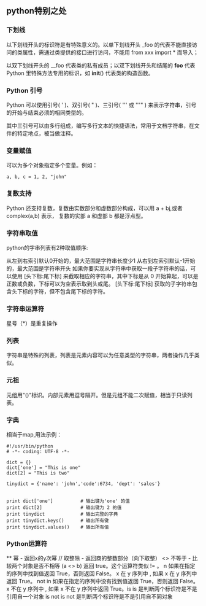 ## python特别之处
### 下划线
以下划线开头的标识符是有特殊意义的。以单下划线开头 _foo 的代表不能直接访问的类属性，需通过类提供的接口进行访问，不能用 from xxx import * 而导入；

以双下划线开头的 __foo 代表类的私有成员；以双下划线开头和结尾的 __foo__ 代表 Python 里特殊方法专用的标识，如 __init__() 代表类的构造函数。

### Python 引号
Python 可以使用引号( ' )、双引号( " )、三引号( ''' 或 """ ) 来表示字符串，引号的开始与结束必须的相同类型的。

其中三引号可以由多行组成，编写多行文本的快捷语法，常用于文档字符串，在文件的特定地点，被当做注释。

### 变量赋值
可以为多个对象指定多个变量。例如：
```
a, b, c = 1, 2, "john"
```
### 复数支持
Python 还支持复数，复数由实数部分和虚数部分构成，可以用 a + bj,或者 complex(a,b) 表示， 复数的实部 a 和虚部 b 都是浮点型。

### 字符串取值
python的字串列表有2种取值顺序:

从左到右索引默认0开始的，最大范围是字符串长度少1
从右到左索引默认-1开始的，最大范围是字符串开头
如果你要实现从字符串中获取一段子字符串的话，可以使用 [头下标:尾下标] 来截取相应的字符串，其中下标是从 0 开始算起，可以是正数或负数，下标可以为空表示取到头或尾。
[头下标:尾下标] 获取的子字符串包含头下标的字符，但不包含尾下标的字符。

### 字符串运算符
星号（*）是重复操作

### 列表
字符串是特殊的列表，列表是元素内容可以为任意类型的字符串，两者操作几乎类似。

### 元祖
元组用"()"标识。内部元素用逗号隔开。但是元组不能二次赋值，相当于只读列表。

### 字典
相当于map,用法示例：
```
#!/usr/bin/python
# -*- coding: UTF-8 -*-
 
dict = {}
dict['one'] = "This is one"
dict[2] = "This is two"
 
tinydict = {'name': 'john','code':6734, 'dept': 'sales'}
 
 
print dict['one']          # 输出键为'one' 的值
print dict[2]              # 输出键为 2 的值
print tinydict             # 输出完整的字典
print tinydict.keys()      # 输出所有键
print tinydict.values()    # 输出所有值
```

### Python运算符
**	幂 - 返回x的y次幂
//	取整除 - 返回商的整数部分（向下取整）
<>	不等于 - 比较两个对象是否不相等	(a <> b) 返回 true。这个运算符类似 != 。
n	如果在指定的序列中找到值返回 True，否则返回 False。	x 在 y 序列中 , 如果 x 在 y 序列中返回 True。
not in	如果在指定的序列中没有找到值返回 True，否则返回 False。	x 不在 y 序列中 , 如果 x 不在 y 序列中返回 True。is	is 是判断两个标识符是不是引用自一个对象
is not	is not 是判断两个标识符是不是引用自不同对象



### 